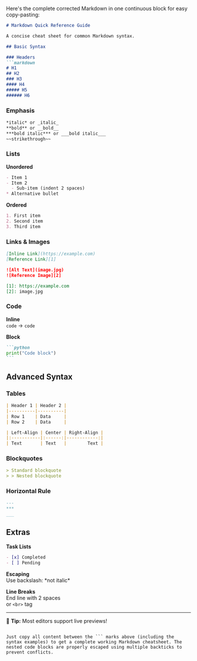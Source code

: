 Here's the complete corrected Markdown in one continuous block for easy copy-pasting:

```markdown
# Markdown Quick Reference Guide

A concise cheat sheet for common Markdown syntax.

## Basic Syntax

### Headers
```markdown
# H1
## H2
### H3
#### H4
##### H5
###### H6
```

### Emphasis
```markdown
*italic* or _italic_
**bold** or __bold__
***bold italic*** or ___bold italic___
~~strikethrough~~
```

### Lists

**Unordered**
```markdown
- Item 1
- Item 2
  - Sub-item (indent 2 spaces)
* Alternative bullet
```

**Ordered**
```markdown
1. First item
2. Second item
3. Third item
```

### Links & Images
```markdown
[Inline Link](https://example.com)
[Reference Link][1]

![Alt Text](image.jpg)
![Reference Image][2]

[1]: https://example.com
[2]: image.jpg
```

### Code

**Inline**  
`code` → `code`

**Block**
````markdown
```python
print("Code block")
```
````

## Advanced Syntax

### Tables
```markdown
| Header 1 | Header 2 |
|----------|----------|
| Row 1    | Data     |
| Row 2    | Data     |

| Left-Align | Center | Right-Align |
|:-----------|:------:|------------:|
| Text       | Text   |        Text |
```

### Blockquotes
```markdown
> Standard blockquote
> > Nested blockquote
```

### Horizontal Rule
```markdown
---
***
___
```

## Extras

**Task Lists**
```markdown
- [x] Completed
- [ ] Pending
```

**Escaping**  
Use backslash: \*not italic\*

**Line Breaks**  
End line with 2 spaces  
or `<br>` tag

---

📌 **Tip:** Most editors support live previews!
```

Just copy all content between the ``` marks above (including the syntax examples) to get a complete working Markdown cheatsheet. The nested code blocks are properly escaped using multiple backticks to prevent conflicts.